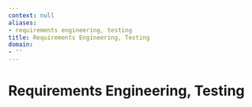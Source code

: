 ```yaml
---
context: null
aliases:
- requirements engineering, testing
title: Requirements Engineering, Testing
domain:
- ''
---
```


# Requirements Engineering, Testing

